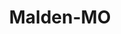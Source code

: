 ---
title: Malden-MO
slug: malden-mo
f_state:
- cms/state/missouri.md
f_locations:
- cms/payday-loan/1st-state-check-advance-86.md
- cms/payday-loan/cash-2-go-6291.md
- cms/payday-loan/cash-depot-7010.md
- cms/payday-loan/equity-transaction-inc-16825.md
- cms/payday-loan/rent-a-center-25872.md
updated-on: '2024-05-30T13:41:28.615Z'
created-on: '2024-05-30T13:41:28.615Z'
published-on: '2024-05-30T13:54:32.469Z'
f_city: Malden
layout: '[city].html'
tags: city
---